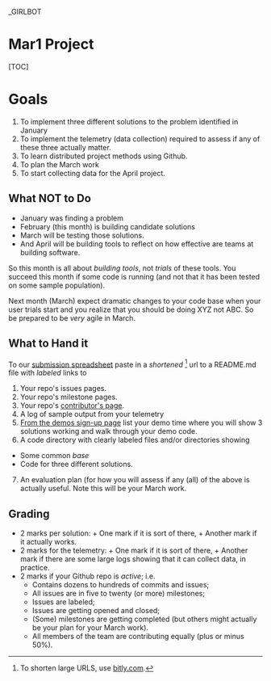 _GIRLBOT


# Mar1 Project 

[TOC]

# Goals
1. To implement three different solutions to the
  problem identified in January
2. To implement the telemetry (data collection)
  required to assess if any of these three actually
  matter. 
3. To learn distributed project methods using Github.
4. To plan the March work
5. To start collecting data for the April project.

## What NOT to Do

+ January was finding a problem
+ February (this month) is building candidate solutions
+ March will be testing those solutions.
+ And April will be building tools to reflect on how
  effective are teams at building software.

So this month is all about _building tools_, not
_trials_ of these tools. You succeed this month if
some code is running (and not that it has been
tested on some sample population).

Next month (March) expect dramatic changes
to your code base when your user trials start and
you realize that you should be doing XYZ not ABC.
So be prepared to be _very_ agile in March.



## What to Hand it

To our [submission spreadsheet](https://goo.gl/kOunui)
paste in a _shortened_ [^shorter] url to a README.md file with _labeled_ links to

1. Your repo's issues pages.
2. Your repo's milestone pages.
3. Your repo's [contributor's page](https://github.com/opensciences/opensciences.github.io/graphs/contributors).
4. A log of sample output from your telemetry
5. [From the demos sign-up page](https://goo.gl/PP7KpF)
list your demo time where you will show 3 solutions
working and walk through your demo code.
6. A code directory with clearly labeled files and/or
  directories showing
  + Some common _base_
  + Code for three different solutions.
7. An evaluation plan (for how you will assess if
   any (all) of the above is actually useful. Note
   this will be your March work.
  
[^shorter]: To shorten large URLS, use
[bitly.com](https://bitly.com).

## Grading

+ 2 marks per solution:
       + One mark if it is sort of there,
       + Another mark if it actually works.
+ 2 marks for the telemetry:
       + One mark if it is sort of there,
       + Another mark if there are some large logs showing that it can
  collect data, in practice.
+ 2 marks if your Github repo is _active_; i.e.
  + Contains dozens to hundreds of commits and issues;
  + All issues are in five to twenty (or more) milestones;
  + Issues are labeled;
  + Issues are getting opened and closed;
  + (Some) milestones are getting completed (but others might actually be your plan
  for your March work).
  + All members of the team are contributing equally
  (plus or minus 50%).
  
 



